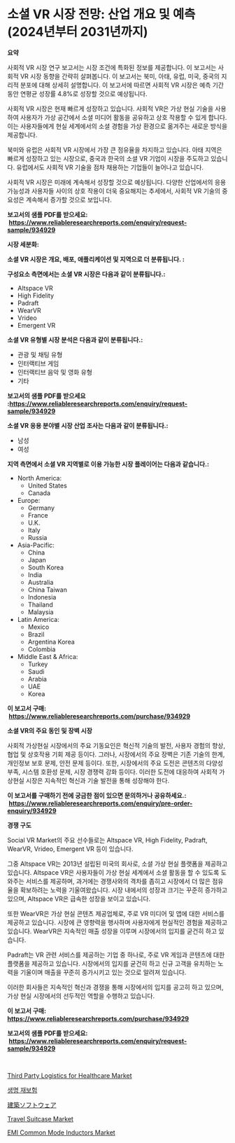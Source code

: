 <p><h1>소셜 VR 시장 전망: 산업 개요 및 예측 (2024년부터 2031년까지)</h1></p><p><strong>요약</strong></p>
<p><p>사회적 VR 시장 연구 보고서는 시장 조건에 특화된 정보를 제공합니다. 이 보고서는 사회적 VR 시장 동향을 간략히 살펴봅니다. 이 보고서는 북미, 아태, 유럽, 미국, 중국의 지리적 분포에 대해 상세히 설명합니다. 이 보고서에 따르면 사회적 VR 시장은 예측 기간 동안 연평균 성장률 4.8%로 성장할 것으로 예상됩니다.</p><p>사회적 VR 시장은 현재 빠르게 성장하고 있습니다. 사회적 VR은 가상 현실 기술을 사용하여 사용자가 가상 공간에서 소셜 미디어 활동을 공유하고 상호 작용할 수 있게 합니다. 이는 사용자들에게 현실 세계에서의 소셜 경험을 가상 환경으로 옮겨주는 새로운 방식을 제공합니다.</p><p>북미와 유럽은 사회적 VR 시장에서 가장 큰 점유율을 차지하고 있습니다. 아태 지역은 빠르게 성장하고 있는 시장으로, 중국과 한국의 소셜 VR 기업이 시장을 주도하고 있습니다. 유럽에서도 사회적 VR 기술을 점차 채용하는 기업들이 늘어나고 있습니다.</p><p>사회적 VR 시장은 미래에 계속해서 성장할 것으로 예상됩니다. 다양한 산업에서의 응용 가능성과 사용자들 사이의 상호 작용이 더욱 중요해지는 추세에서, 사회적 VR 기술의 중요성은 계속해서 증가할 것으로 보입니다.</p></p>
<p><strong>보고서의 샘플 PDF를 받으세요: &nbsp;<a href="https://www.reliableresearchreports.com/enquiry/request-sample/934929">https://www.reliableresearchreports.com/enquiry/request-sample/934929</a></strong></p>
<p><strong>시장 세분화:</strong></p>
<p><strong> 소셜 VR 시장은 개요, 배포, 애플리케이션 및 지역으로 더 분류됩니다. :</strong></p>
<p><strong>구성요소 측면에서는 소셜 VR 시장은 다음과 같이 분류됩니다.:</strong></p>
<p><ul><li>Altspace VR</li><li>High Fidelity</li><li>Padraft</li><li>WearVR</li><li>Vrideo</li><li>Emergent VR</li></ul></p>
<p><strong> 소셜 VR 유형별 시장 분석은 다음과 같이 분류됩니다.:</strong></p>
<p><ul><li>관광 및 채팅 유형</li><li>인터랙티브 게임</li><li>인터랙티브 음악 및 영화 유형</li><li>기타</li></ul></p>
<p><strong>보고서의 샘플 PDF를 받으세요 :<a href="https://www.reliableresearchreports.com/enquiry/request-sample/934929">https://www.reliableresearchreports.com/enquiry/request-sample/934929</a></strong></p>
<p><strong> 소셜 VR 응용 분야별 시장 산업 조사는 다음과 같이 분류됩니다.:</strong></p>
<p><ul><li>남성</li><li>여성</li></ul></p>
<p><strong>지역 측면에서 소셜 VR 지역별로 이용 가능한 시장 플레이어는 다음과 같습니다.:</strong></p>
<p><ul>
    <li>
        North America:
        <ul>
            <li>United States</li>
            <li>Canada</li>
        </ul>
    </li>
    <li>
        Europe:
        <ul>
            <li>Germany</li>
            <li>France</li>
            <li>U.K.</li>
            <li>Italy</li>
            <li>Russia</li>
        </ul>
    </li>
    <li>
        Asia-Pacific:
        <ul>
            <li>China</li>
            <li>Japan</li>
            <li>South Korea</li>
            <li>India</li>
            <li>Australia</li>
            <li>China Taiwan</li>
            <li>Indonesia</li>
            <li>Thailand</li>
            <li>Malaysia</li>
        </ul>
    </li>
    <li>
        Latin America:
        <ul>
            <li>Mexico</li>
            <li>Brazil</li>
            <li>Argentina Korea</li>
            <li>Colombia</li>
        </ul>
    </li>
    <li>
        Middle East & Africa:
        <ul>
            <li>Turkey</li>
            <li>Saudi</li>
            <li>Arabia</li>
            <li>UAE</li>
            <li>Korea</li>
        </ul>
    </li>
    </ul></p>
<p><strong>이 보고서 구매: &nbsp;<a href="https://www.reliableresearchreports.com/purchase/934929">https://www.reliableresearchreports.com/purchase/934929</a></strong></p>
<p><strong>소셜 VR의 주요 동인 및 장벽 시장</strong></p>
<p><p>사회적 가상현실 시장에서의 주요 기동요인은 혁신적 기술의 발전, 사용자 경험의 향상, 협업 및 상호작용 기회 제공 등이다. 그러나, 시장에서의 주요 장벽은 기존 기술의 한계, 개인정보 보호 문제, 안전 문제 등이다. 또한, 시장에서의 주요 도전은 콘텐츠의 다양성 부족, 시스템 호환성 문제, 시장 경쟁력 강화 등이다. 이러한 도전에 대응하여 사회적 가상현실 시장은 지속적인 혁신과 기술 발전을 통해 성장해야 한다.</p></p>
<p><strong>이 보고서를 구매하기 전에 궁금한 점이 있으면 문의하거나 공유하세요.: &nbsp;<a href="https://www.reliableresearchreports.com/enquiry/pre-order-enquiry/934929">https://www.reliableresearchreports.com/enquiry/pre-order-enquiry/934929</a></strong></p>
<p><strong>경쟁 구도</strong></p>
<p><p>Social VR Market의 주요 선수들로는 Altspace VR, High Fidelity, Padraft, WearVR, Vrideo, Emergent VR 등이 있습니다. </p><p>그중 Altspace VR는 2013년 설립된 미국의 회사로, 소셜 가상 현실 플랫폼을 제공하고 있습니다. Altspace VR은 사용자들이 가상 현실 세계에서 소셜 활동을 할 수 있도록 도와주는 서비스를 제공하며, 과거에는 경쟁사와의 격차를 좁히고 시장에서 더 많은 점유율을 확보하려는 노력을 기울여왔습니다. 시장 내에서의 성장과 크기는 꾸준히 증가하고 있으며, Altspace VR은 급속한 성장을 보이고 있습니다. </p><p>또한 WearVR은 가상 현실 콘텐츠 제공업체로, 주로 VR 미디어 및 앱에 대한 서비스를 제공하고 있습니다. 시장에 큰 영향력을 행사하며 사용자에게 현실적인 경험을 제공하고 있습니다. WearVR은 지속적인 매출 성장을 이루며 시장에서의 입지를 굳건히 하고 있습니다. </p><p>Padraft는 VR 관련 서비스를 제공하는 기업 중 하나로, 주로 VR 게임과 콘텐츠에 대한 플랫폼을 제공하고 있습니다. 시장에서의 입지를 굳건히 하고 신규 고객을 유치하는 노력을 기울이며 매출을 꾸준히 증가시키고 있는 것으로 알려져 있습니다.</p><p>이러한 회사들은 지속적인 혁신과 경쟁을 통해 시장에서의 입지를 공고히 하고 있으며, 가상 현실 시장에서의 선두적인 역할을 수행하고 있습니다.</p></p>
<p><strong>이 보고서 구매: &nbsp; <a href="https://www.reliableresearchreports.com/purchase/934929">https://www.reliableresearchreports.com/purchase/934929</a></strong></p>
<p><strong>보고서의 샘플 PDF를 받으세요: &nbsp;<a href="https://www.reliableresearchreports.com/enquiry/request-sample/934929">https://www.reliableresearchreports.com/enquiry/request-sample/934929</a></strong><strong></strong></p>
<p>&nbsp;</p>
<p><p><a href="https://issuu.com/reportprime-2/docs/third-party-logistics-for-healthcare-market-size-2">Third Party Logistics for Healthcare Market</a></p><p><a href="https://github.com/vskv4779xr1/Market-Research-Report-List-1/blob/main/5491454184633.md">생명 재보험</a></p><p><a href="https://github.com/ksxzwxabcuynh011/Market-Research-Report-List-1/blob/main/7756460184607.md">建築ソフトウェア</a></p><p><a href="https://view.publitas.com/reportprime-1/travel-suitcase-market-share-market-new-trends-analysis-report-by-type-by-application-by-end-use-by-region-and-segment-forecasts-2024-2031/">Travel Suitcase Market</a></p><p><a href="https://issuu.com/reportprime-2/docs/emi-common-mode-inductors-market-size-2030.pptx">EMI Common Mode Inductors Market</a></p></p>